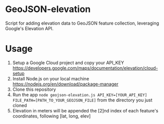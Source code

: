 # GeoJSON-elevation
Script for adding elevation data to GeoJSON feature collection, leveraging Google's Elevation API.

# Usage
1. Setup a Google Cloud project and copy your API_KEY https://developers.google.com/maps/documentation/elevation/cloud-setup
2. Install Node.js on your local machine https://nodejs.org/en/download/package-manager
3. Clone this repository
4. Run the app `node geojson-elevation.js API_KEY=[YOUR_API_KEY] FILE_PATH=[PATH_TO_YOUR_GEOJSON_FILE]` from the directory you just cloned
5. Elevation in meters will be appended the [2]nd index of each feature's coordinates, following [lat, long, elev]
